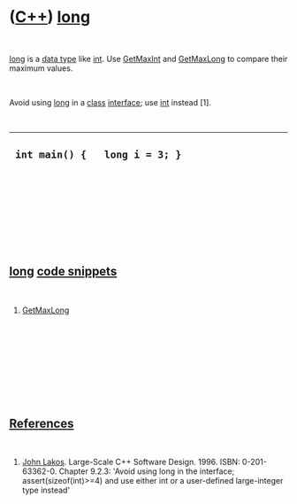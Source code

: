 
 

 

 

 

 

([C++](Cpp.md)) [long](CppLong.md)
====================================

 

[long](CppLong.md) is a [data type](CppDataType.md) like
[int](CppInt.md). Use [GetMaxInt](CppGetMaxInt.md) and
[GetMaxLong](CppGetMaxLong.md) to compare their maximum values.

 

Avoid using [long](CppLong.md) in a [class](CppClass.md)
[interface](CppInterface.md); use [int](CppInt.md) instead \[1\].

 

  ---------------------------------
  ` int main() {   long i = 3; }`
  ---------------------------------

 

 

 

 

 

[long](CppLong.md) [code snippets](CppCodeSnippets.md)
--------------------------------------------------------

 

1.  [GetMaxLong](CppGetMaxLong.md)

 

 

 

 

 

[References](CppReferences.md)
-------------------------------

 

1.  [John Lakos](CppJohnLakos.md). Large-Scale C++ Software Design.
    1996. ISBN: 0-201-63362-0. Chapter 9.2.3: 'Avoid using long in the
    interface; assert(sizeof(int)&gt;=4) and use either int or a
    user-defined large-integer type instead'

 

 

 

 

 

 

